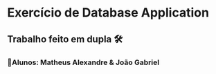 # Exercício de Database Application
## Trabalho feito em dupla 🛠
### 👥Alunos: Matheus Alexandre & João Gabriel
